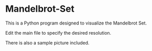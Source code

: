 # Mandelbrot-Set

This is a Python program designed to visualize the Mandelbrot Set.

Edit the main file to specify the desired resolution.

There is also a sample picture included. 
